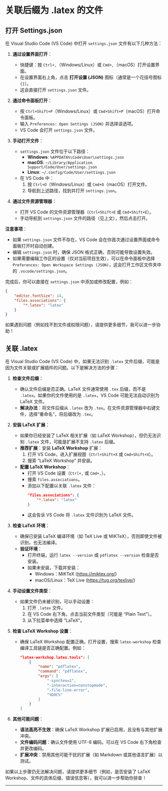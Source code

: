 # 关联后缀为 .latex 的文件

## 打开 Settings.json

在 Visual Studio Code (VS Code) 中打开 `settings.json` 文件有以下几种方法：

1. **通过设置界面打开**：
   - 快捷键：按 `Ctrl+,`（Windows/Linux）或 `Cmd+,`（macOS）打开设置界面。
   - 在设置界面右上角，点击 **打开设置 (JSON)** 图标（通常是一个花括号图标 `{}`）。
   - 这会直接打开 `settings.json` 文件。

2. **通过命令面板打开**：
   - 按 `Ctrl+Shift+P`（Windows/Linux）或 `Cmd+Shift+P`（macOS）打开命令面板。
   - 输入 `Preferences: Open Settings (JSON)` 并选择该选项。
   - VS Code 会打开 `settings.json` 文件。

3. **手动打开文件**：
   - `settings.json` 文件位于以下路径：
     - **Windows**: `%APPDATA%\Code\User\settings.json`
     - **macOS**: `~/Library/Application Support/Code/User/settings.json`
     - **Linux**: `~/.config/Code/User/settings.json`
   - 在 VS Code 中：
     1. 按 `Ctrl+O`（Windows/Linux）或 `Cmd+O`（macOS）打开文件。
     2. 导航到上述路径，找到并打开 `settings.json`。

4. **通过文件资源管理器**：
   - 打开 VS Code 的文件资源管理器（`Ctrl+Shift+E` 或 `Cmd+Shift+E`）。
   - 手动导航到 `settings.json` 文件的路径（见上文），然后点击打开。

**注意事项**：
- 如果 `settings.json` 文件不存在，VS Code 会在你首次通过设置界面或命令面板打开时自动创建。
- 编辑 `settings.json` 时，确保 JSON 格式正确，否则可能导致设置失效。
- 如果需要编辑工作区的设置（仅对当前项目生效），可以在命令面板中选择 `Preferences: Open Workspace Settings (JSON)`，这会打开工作区文件夹中的 `.vscode/settings.json`。

完成后，你可以直接在 `settings.json` 中添加或修改配置，例如：
```json
{
    "editor.fontSize": 14,
    "files.associations": {
        "*.latex": "latex"
    }
}
```

如果遇到问题（例如找不到文件或权限问题），请提供更多细节，我可以进一步协助！

## 关联 .latex

在 Visual Studio Code (VS Code) 中，如果无法识别 `.latex` 文件后缀，可能是因为文件关联或扩展插件的问题。以下是解决方法的步骤：

1. **检查文件后缀**：
   - 确认文件后缀是否正确。LaTeX 文件通常使用 `.tex` 后缀，而不是 `.latex`。如果你的文件使用的是 `.latex`，VS Code 可能无法自动识别为 LaTeX 文件。
   - **解决办法**：将文件后缀从 `.latex` 改为 `.tex`。在文件资源管理器中右键文件，选择“重命名”，将后缀改为 `.tex`。

2. **安装 LaTeX 扩展**：
   - 如果你已经安装了 LaTeX 相关扩展（如 LaTeX Workshop），但仍无法识别 `.latex` 文件，可能是扩展不支持 `.latex` 后缀。
   - **推荐扩展**：安装 **LaTeX Workshop** 扩展：
     1. 打开 VS Code，进入扩展视图（`Ctrl+Shift+X` 或 `Cmd+Shift+X`）。
     2. 搜索 “LaTeX Workshop” 并安装。
   - **配置 LaTeX Workshop**：
     - 打开 VS Code 设置（`Ctrl+,` 或 `Cmd+,`）。
     - 搜索 `files.associations`。
     - 添加以下配置以关联 `.latex` 文件：
       ```json
       "files.associations": {
           "*.latex": "latex"
       }
       ```
     - 这会告诉 VS Code 将 `.latex` 文件识别为 LaTeX 文件。

3. **检查 LaTeX 环境**：
   - 确保已安装 LaTeX 编译环境（如 TeX Live 或 MiKTeX），否则即使文件被识别，也无法编译。
   - **验证环境**：
     - 打开终端，运行 `latex --version` 或 `pdflatex --version` 检查是否安装。
     - 如果未安装，下载并安装：
       - Windows：MiKTeX (https://miktex.org/)
       - macOS/Linux：TeX Live (https://tug.org/texlive/)

4. **手动设置文件类型**：
   - 如果文件仍未被识别，可以手动设置：
     1. 打开 `.latex` 文件。
     2. 在 VS Code 右下角，点击当前文件类型（可能是 “Plain Text”）。
     3. 从下拉菜单中选择 “LaTeX”。

5. **检查 LaTeX Workshop 设置**：
   - 确保 LaTeX Workshop 配置正确。打开设置，搜索 `latex-workshop` 检查编译工具链是否正确配置。例如：
     ```json
     "latex-workshop.latex.tools": [
         {
             "name": "pdflatex",
             "command": "pdflatex",
             "args": [
                 "-synctex=1",
                 "-interaction=nonstopmode",
                 "-file-line-error",
                 "%DOC%"
             ]
         }
     ]
     ```

6. **其他可能问题**：
   - **语法高亮不生效**：确保 LaTeX Workshop 扩展已启用，且没有与其他扩展冲突。
   - **文件编码问题**：确认文件使用 UTF-8 编码。可以在 VS Code 右下角检查并更改编码。
   - **扩展冲突**：禁用其他可能干扰的扩展（如 Markdown 或其他语言扩展）以测试。

如果以上步骤仍无法解决问题，请提供更多细节（例如，是否安装了 LaTeX Workshop、文件的具体后缀、错误信息等），我可以进一步帮助你排查！

--------